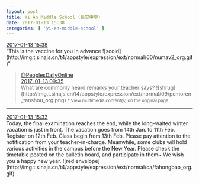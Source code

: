 ```yaml
---
layout: post
title: Yi An Middle School (易安中学)
date: 2017-01-13 15:38
categories: [ 'yi-an-middle-school' ]
---
```


<div class="weibo-info">
  <a href="http://weibo.com/6074218720/EqDsGo3gt">2017-01-13 15:38</a>
</div>
“This is the vaccine for you in advance ![scold](http://img.t.sinajs.cn/t4/appstyle/expression/ext/normal/60/numav2_org.gif)”

<!-- more -->

> <div class="weibo-post-name">
>   <a href="http://weibo.com/renminwang">@PeoplesDailyOnline</a>
> </div>
> <div class="weibo-info">
>   <a href="http://weibo.com/2286908003/EqB54pGsf">2017-01-13 09:35</a>
> </div>  
> What are commonly heard remarks your teacher says? ![shrug](http://img.t.sinajs.cn/t4/appstyle/expression/ext/normal/09/pcmoren_tanshou_org.png)  
> <small>* View multimedia content(s) on the original page.</small>

---

<div class="weibo-info">
  <a href="http://weibo.com/6074218720/EqDqqkV4j">2017-01-13 15:33</a>
</div>
Today, the final examination reaches the end, while the long-waited winter vacation is just in front. The vacation goes from 14th Jan. to 11th Feb. Register on 12th Feb. Class begin from 13th Feb. Please pay attention to the notification from your teacher-in-charge. Meanwhile, some clubs will hold various activities in the campus before the New Year. Please check the timetable posted on the bulletin board, and participate in them~ We wish you a happy new year. ![red envelope](http://img.t.sinajs.cn/t4/appstyle/expression/ext/normal/ca/fahongbao_org.gif)
